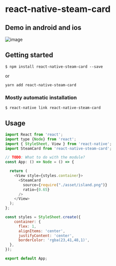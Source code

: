 
# react-native-steam-card

## Demo in android and ios
![image]("./../asset/steam-android.gif)

## Getting started

`$ npm install react-native-steam-card --save`

or

`yarn add react-native-steam-card`

### Mostly automatic installation

`$ react-native link react-native-steam-card`

## Usage
```javascript
import React from 'react';
import type {Node} from 'react';
import { StyleSheet, View } from 'react-native';
import SteamCard from 'react-native-steam-card';

// TODO: What to do with the module?
const App: () => Node = () => {

  return (
    <View style={styles.container}>
      <SteamCard 
        source={require("./asset/island.png")}
        ratio={0.65}
      />
    </View>
  );
};

const styles = StyleSheet.create({
    container: {
      flex: 1,
      alignItems: 'center',
      justifyContent: 'center',
      borderColor: 'rgba(23,41,48,1)',
  },
});

export default App;
```
  